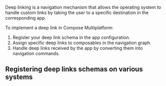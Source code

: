 [//]: # (title: Deep links)

Deep linking is a navigation mechanism that allows the operating system to handle custom links
by taking the user to a specific destination in the corresponding app.

To implement a deep link in Compose Multiplatform:

1. Register your deep link schema in the app configuration.
2. Assign specific deep links to composables in the navigation graph.
3. Handle deep links received by the app by converting them into navigation commands.

## Registering deep links schemas on various systems

